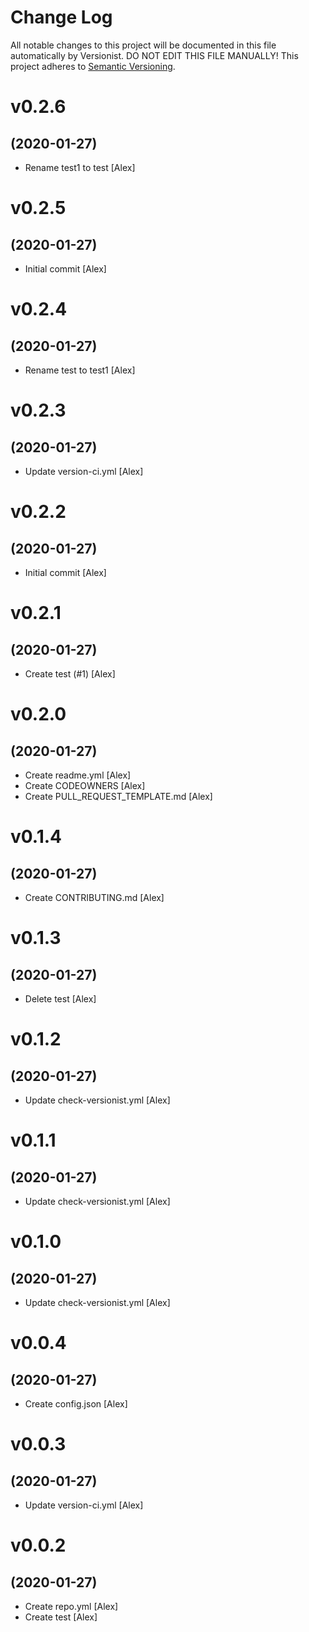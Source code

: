 # Change Log

All notable changes to this project will be documented in this file
automatically by Versionist. DO NOT EDIT THIS FILE MANUALLY!
This project adheres to [Semantic Versioning](http://semver.org/).

# v0.2.6
## (2020-01-27)

* Rename test1 to test [Alex]

# v0.2.5
## (2020-01-27)

* Initial commit [Alex]

# v0.2.4
## (2020-01-27)

* Rename test to test1 [Alex]

# v0.2.3
## (2020-01-27)

* Update version-ci.yml [Alex]

# v0.2.2
## (2020-01-27)

* Initial commit [Alex]

# v0.2.1
## (2020-01-27)

* Create test (#1) [Alex]

# v0.2.0
## (2020-01-27)

* Create readme.yml [Alex]
* Create CODEOWNERS [Alex]
* Create PULL_REQUEST_TEMPLATE.md [Alex]

# v0.1.4
## (2020-01-27)

* Create CONTRIBUTING.md [Alex]

# v0.1.3
## (2020-01-27)

* Delete test [Alex]

# v0.1.2
## (2020-01-27)

* Update check-versionist.yml [Alex]

# v0.1.1
## (2020-01-27)

* Update check-versionist.yml [Alex]

# v0.1.0
## (2020-01-27)

* Update check-versionist.yml [Alex]

# v0.0.4
## (2020-01-27)

* Create config.json [Alex]

# v0.0.3
## (2020-01-27)

* Update version-ci.yml [Alex]

# v0.0.2
## (2020-01-27)

* Create repo.yml [Alex]
* Create test [Alex]
